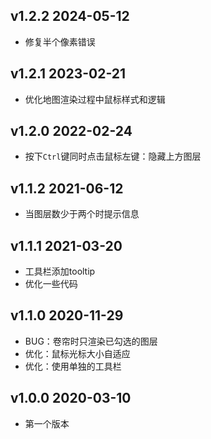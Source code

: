 ## v1.2.2 2024-05-12

- 修复半个像素错误

## v1.2.1 2023-02-21

- 优化地图渲染过程中鼠标样式和逻辑

## v1.2.0 2022-02-24

- 按下`Ctrl`键同时点击鼠标左键：隐藏上方图层

## v1.1.2 2021-06-12

- 当图层数少于两个时提示信息

## v1.1.1 2021-03-20

- 工具栏添加tooltip
- 优化一些代码

## v1.1.0 2020-11-29

- BUG：卷帘时只渲染已勾选的图层
- 优化：鼠标光标大小自适应
- 优化：使用单独的工具栏

## v1.0.0 2020-03-10

- 第一个版本
